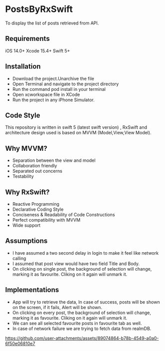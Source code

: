 # PostsByRxSwift

To display the list of posts retrieved from API.

## Requirements

iOS 14.0+ 
Xcode 15.4+
Swift 5+

## Installation

* Download the project.Unarchive the file
* Open Terminal and navigate to the project directory
* Run the command pod install in your terminal 
* Open xcworkspace file in XCode
* Run the project in any iPhone Simulator. 

## Code Style

This repository is written in swift 5 (latest swift version) , RxSwift and architecture design used is based on MVVM (Model,View,View Model).  

## Why MVVM?

- Separation between the view and model
- Collaboration friendly
- Separated out concerns
- Testability

## Why RxSwift?

- Reactive Programming
- Declarative Coding Style
- Conciseness & Readability of Code Constructions
- Perfect compatibility with MVVM
- Wide support

## Assumptions

* I have assumed a two second delay in login to make it feel like network calling
* I assumed that post view would have two field Title and Body.
* On clicking on single post, the background of selection will change, marking it as favourite. Cliking on it again will unmark it.

## Implementations

* App will try to retrieve the data, In case of success, posts will be shown on the screen, if it fails, Alert will be shown.
* On clicking on every post, the background of selection will change, marking it as favourite. Cliking on it again will unmark it.
* We can see all selected favourite posts in favourite tab as well.
* In case of network failure we are trying to fetch data from realmDB.


https://github.com/user-attachments/assets/89074864-b78b-4549-a0a0-6f50e06810e7

